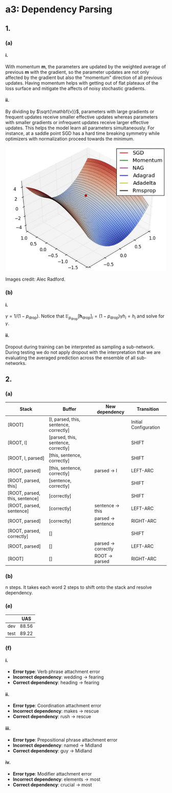 # a3: Dependency Parsing

## 1.

### (a)

#### i.

With momentum $\mathbf{m}$, the parameters are updated by the weighted average of previous $\mathbf{m}$ with the gradient, so the parameter updates are not only affected by the gradient but also the "momentum" direction of all previous updates. Having momentum helps with getting out of flat plateaux of the loss surface and mitigate the affects of noisy stochastic gradients.

#### ii.

By dividing by $\sqrt{\mathbf{v}}$, parameters with large gradients or frequent updates receive smaller effective updates whereas parameters with smaller gradients or infrequent updates receive larger effective updates. This helps the model learn all parameters simultaneously. For instance, at a saddle point SGD has a hard time breaking symmetry while optimizers with normalization proceed towards the minimum.

![optimizers@saddle point](./opt1.gif)

Images credit: Alec Radford.

### (b)

#### i.

$\gamma = 1 / (1 - p_{\textrm{drop}})$. Notice that $\mathbb{E}_{p_{\textrm{drop}}}[\mathbf{h_{\textrm{drop}}}]_i = (1 - p_{\textrm{drop}}) \gamma h_i = h_i$ and solve for $\gamma$.

#### ii.

Dropout during training can be interpreted as sampling a sub-network. During testing we do not apply dropout with the interpretation that we are evaluating the averaged prediction across the ensemble of all sub-networks.

## 2.

### (a)

| Stack                          | Buffer                                 | New dependency                 | Transition            |
| ------------------------------ | -------------------------------------- | ------------------------------ | --------------------- |
| [ROOT]                         | [I, parsed, this, sentence, correctly] |                                | Initial Configuration |
| [ROOT, I]                      | [parsed, this, sentence, correctly]    |                                | SHIFT                 |
| [ROOT, I, parsed]              | [this, sentence, correctly]            |                                | SHIFT                 |
| [ROOT, parsed]                 | [this, sentence, correctly]            | parsed $\rightarrow$ I         | LEFT-ARC              |
| [ROOT, parsed, this]           | [sentence, correctly]                  |                                | SHIFT                 |
| [ROOT, parsed, this, sentence] | [correctly]                            |                                | SHIFT                 |
| [ROOT, parsed, sentence]       | [correctly]                            | sentence $\rightarrow$ this    | LEFT-ARC              |
| [ROOT, parsed]                 | [correctly]                            | parsed $\rightarrow$ sentence  | RIGHT-ARC             |
| [ROOT, parsed, correctly]      | []                                     |                                | SHIFT                 |
| [ROOT, parsed]                 | []                                     | parsed $\rightarrow$ correctly | LEFT-ARC              |
| [ROOT]                         | []                                     | ROOT $\rightarrow$ parsed      | RIGHT-ARC             |



### (b)

n steps. It takes each word 2 steps to shift onto the stack and resolve dependency.

### (e)

|      | UAS   |
| ---- | ----- |
| dev  | 88.56 |
| test | 89.22 |

### (f)

#### i.

- **Error type**: Verb phrase attachment error
- **Incorrect dependency**: wedding $\rightarrow$ fearing
- **Correct dependency**: heading $\rightarrow$ fearing

#### ii.

- **Error type**: Coordination attachment error
- **Incorrect dependency**: makes $\rightarrow$ rescue
- **Correct dependency**: rush $\rightarrow$ rescue

#### iii.

- **Error type**: Prepositional phrase attachment error
- **Incorrect dependency**: named $\rightarrow$ Midland
- **Correct dependency**: guy $\rightarrow$ Midland

#### iv.

- **Error type**: Modifier attachment error
- **Incorrect dependency**: elements $\rightarrow$ most
- **Correct dependency**: crucial $\rightarrow$ most

